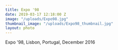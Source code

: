 ```yaml
---
title: Expo '98
date: 2019-03-17 12:18:00 Z
image: "/uploads/Expo98.jpg"
thumbnail_image: "/uploads/Expo98_thumbnail.jpg"
layout: photo
---
```


Expo '98, Lisbon, Portugal, December 2016